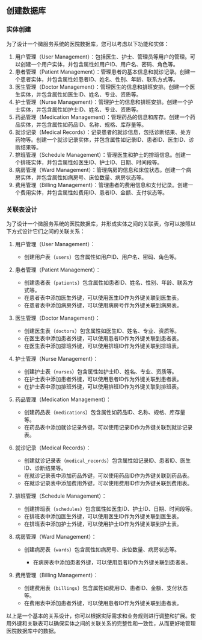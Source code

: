 ## 创建数据库

### 实体创建


为了设计一个微服务系统的医院数据库，您可以考虑以下功能和实体：

1. 用户管理（User Management）：包括医生、护士、管理员等用户的管理。可以创建一个用户实体，并包含属性如用户ID、用户名、密码、角色等。
2. 患者管理（Patient Management）：管理患者的基本信息和就诊记录。创建一个患者实体，并包含属性如患者ID、姓名、性别、年龄、联系方式等。
3. 医生管理（Doctor Management）：管理医生的信息和排班安排。创建一个医生实体，并包含属性如医生ID、姓名、专业、资质等。
4. 护士管理（Nurse Management）：管理护士的信息和排班安排。创建一个护士实体，并包含属性如护士ID、姓名、专业、资质等。
5. 药品管理（Medication Management）：管理药品的信息和库存。创建一个药品实体，并包含属性如药品ID、名称、规格、库存量等。
6. 就诊记录（Medical Records）：记录患者的就诊信息，包括诊断结果、处方药物等。创建一个就诊记录实体，并包含属性如记录ID、患者ID、医生ID、诊断结果等。
7. 排班管理（Schedule Management）：管理医生和护士的排班信息。创建一个排班实体，并包含属性如医生ID、护士ID、日期、时间段等。
8. 病房管理（Ward Management）：管理病房的信息和床位状态。创建一个病房实体，并包含属性如病房号、床位数量、病房状态等。
10. 费用管理（Billing Management）：管理患者的费用信息和支付记录。创建一个费用实体，并包含属性如费用ID、患者ID、金额、支付状态等。

### 关联表设计

为了设计一个微服务系统的医院数据库，并形成实体之间的关联表，你可以按照以下方式设计它们之间的关联关系：

1. 用户管理（User Management）：
   - 创建用户表（`users`）包含属性如用户ID、用户名、密码、角色等。
   
2. 患者管理（Patient Management）：
   - 创建患者表（`patients`）包含属性如患者ID、姓名、性别、年龄、联系方式等。
   - 在患者表中添加医生外键，可以使用医生ID作为外键关联到医生表。
   - 在患者表中添加病房外键，可以使用病房号作为外键关联到病房表。
   
3. 医生管理（Doctor Management）：
   - 创建医生表（`doctors`）包含属性如医生ID、姓名、专业、资质等。
   - 在医生表中添加患者外键，可以使用患者ID作为外键关联到患者表。
   - 在医生表中添加排班外键，可以使用排班ID作为外键关联到排班表。

4. 护士管理（Nurse Management）：
   - 创建护士表（`nurses`）包含属性如护士ID、姓名、专业、资质等。
   - 在护士表中添加患者外键，可以使用患者ID作为外键关联到患者表。
   - 在护士表中添加排班外键，可以使用排班ID作为外键关联到排班表。

5. 药品管理（Medication Management）：
   - 创建药品表（`medications`）包含属性如药品ID、名称、规格、库存量等。
   - 在药品表中添加就诊记录外键，可以使用记录ID作为外键关联到就诊记录表。

6. 就诊记录（Medical Records）：
   - 创建就诊记录表（`medical_records`）包含属性如记录ID、患者ID、医生ID、诊断结果等。
   - 在就诊记录表中添加药品外键，可以使用药品ID作为外键关联到药品表。
   - 在就诊记录表中添加费用外键，可以使用费用ID作为外键关联到费用表。

7. 排班管理（Schedule Management）：
   - 创建排班表（`schedules`）包含属性如医生ID、护士ID、日期、时间段等。
   - 在排班表中添加医生外键，可以使用医生ID作为外键关联到医生表。
   - 在排班表中添加护士外键，可以使用护士ID作为外键关联到护士表。

8. 病房管理（Ward Management）：
   - 创建病房表（`wards`）包含属性如病房号、床位数量、病房状态等。
   
      - 在病房表中添加患者外键，可以使用患者ID作为外键关联到患者表。

9. 费用管理（Billing Management）：
   - 创建费用表（`billings`）包含属性如费用ID、患者ID、金额、支付状态等。
   - 在费用表中添加患者外键，可以使用患者ID作为外键关联到患者表。

以上是一个基本的关系设计，你可以根据实际需求和业务规则进行调整和扩展。使用外键和关联表可以确保实体之间的关联关系的完整性和一致性，从而更好地管理医院数据库中的数据。